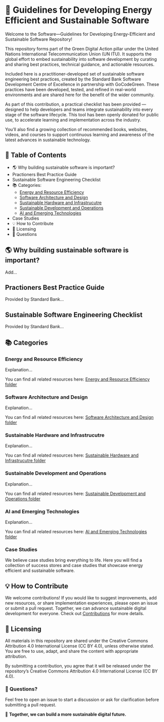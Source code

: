 # 🌿 Guidelines for Developing Energy Efficient and Sustainable Software

Welcome to the Software—Guidelines for Developing Energy-Efficient and Sustainable Software Repository!

This repository forms part of the Green Digital Action pillar under the United Nations International Telecommunication Union (UN ITU). It supports the global effort to embed sustainability into software development by curating and sharing best practices, technical guidance, and actionable resources.

Included here is a practitioner-developed set of sustainable software engineering best practices, created by the Standard Bank Software Development Centre of Excellence in partnership with GoCodeGreen. These practices have been developed, tested, and refined in real-world environments and are shared here for the benefit of the wider community.

As part of this contribution, a practical checklist has been provided — designed to help developers and teams integrate sustainability into every stage of the software lifecycle. This tool has been openly donated for public use, to accelerate learning and implementation across the industry.

You’ll also find a growing collection of recommended books, websites, videos, and courses to support continuous learning and awareness of the latest advances in sustainable technology.

## 📌 Table of Contents

- 🌎 Why building sustainable software is important?
- Practioners Best Practice Guide
- Sustainable Software Engineering Checklist
- 📚 Categories:
  - [Energy and Resource Efficiency](#energy-and-resource-efficiency)
  - [Software Architecture and Design](#software-architecture-and-design)
  - [Sustainable Hardware and Infrastrucutre](#sustainable-hardware-and-infrastructure)
  - [Sustainable Development and Operations](#sustainable-development-and-operations)
  - [AI and Emerging Technologies](#ai-and-emerging-technologies)
- Case Studies
- 💡 How to Contribute
- 📖 Licensing
- 🧠 Questions


## 🌎 Why building sustainable software is important?
Add...

## Practioners Best Practice Guide
Provided by Standard Bank...

## Sustainable Software Engineering Checklist
Provided by Standard Bank...

## 📚 Categories

### Energy and Resource Efficiency
Explanation...

You can find all related resources here: [Energy and Resource Efficiency folder](./Energy-and-Resource-Efficiency/)

### Software Architecture and Design
Explanation...

You can find all related resources here: [Software Architecture and Design folder](./Software-Architecture-and-Design/)

### Sustainable Hardware and Infrastrucutre
Explanation...

You can find all related resources here: [Sustainable Hardware and Infrastrucutre folder](./Sustainable-Hardware-and-Infrastructure/)

### Sustainable Development and Operations
Explanation...

You can find all related resources here: [Sustainable Development and Operations folder](./Sustainable-Development-and-Operations/)

### AI and Emerging Technologies
Explanation...

You can find all related resources here: [AI and Emerging Technologies folder](./AI-and-Emerging-Technologies/)

### Case Studies
We believe case studies bring everything to life. Here you will find a collection of success stores and case studies that showcase energy efficient and sustainable software. 

## 💡 How to Contribute
We welcome contributions! If you would like to suggest improvements, add new resources, or share implementation experiences, please open an issue or submit a pull request. Together, we can advance sustainable digital development for everyone.
Check out [Contributions](./Contributing.md/) for more details.


## 📖 Licensing
All materials in this repository are shared under the Creative Commons Attribution 4.0 International License (CC BY 4.0), unless otherwise stated. You are free to use, adapt, and share the content with appropriate attribution.

By submitting a contribution, you agree that it will be released under the repository’s Creative Commons Attribution 4.0 International License (CC BY 4.0).


### 🧠 Questions?
Feel free to open an issue to start a discussion or ask for clarification before submitting a pull request.


🚀 **Together, we can build a more sustainable digital future.**
